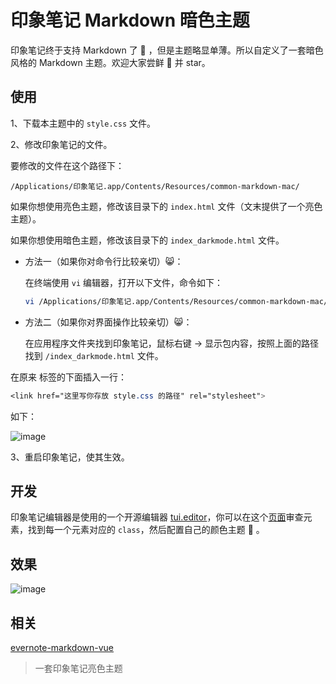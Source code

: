 # 印象笔记 Markdown 暗色主题

印象笔记终于支持 Markdown 了 🚀 ，但是主题略显单薄。所以自定义了一套暗色风格的 Markdown 主题。欢迎大家尝鲜 🎉 并 star。

## 使用

1、下载本主题中的 `style.css` 文件。

2、修改印象笔记的文件。

要修改的文件在这个路径下：

```
/Applications/印象笔记.app/Contents/Resources/common-markdown-mac/
```

如果你想使用亮色主题，修改该目录下的 `index.html` 文件（文末提供了一个亮色主题）。

如果你想使用暗色主题，修改该目录下的 `index_darkmode.html` 文件。

* 方法一（如果你对命令行比较亲切）😸：

  在终端使用 `vi` 编辑器，打开以下文件，命令如下：

  ```bash
  vi /Applications/印象笔记.app/Contents/Resources/common-markdown-mac/index_darkmode.html
  ```

* 方法二（如果你对界面操作比较亲切）😸：

  在应用程序文件夹找到印象笔记，鼠标右键 -> 显示包内容，按照上面的路径找到 `/index_darkmode.html` 文件。

在原来 <link> 标签的下面插入一行：

```css
<link href="这里写你存放 style.css 的路径" rel="stylesheet">
```

如下：

![image](https://user-images.githubusercontent.com/9588284/61593067-5b6e0500-ac0d-11e9-835d-861b6272aba1.png)

3、重启印象笔记，使其生效。


## 开发

印象笔记编辑器是使用的一个开源编辑器 [tui.editor](https://github.com/nhn/tui.editor)，你可以在这个[页面](https://nhn.github.io/tui.editor/api/latest/tutorial-example12-customize-toolbar.html#)审查元素，找到每一个元素对应的 `class`，然后配置自己的颜色主题 💪 。

## 效果

![image](https://user-images.githubusercontent.com/9588284/61592774-3e840280-ac0a-11e9-8e00-a51e498e6f9f.png)


## 相关

[evernote-markdown-vue](https://github.com/timothyzhw/evernote-markdown-vue)

> 一套印象笔记亮色主题


